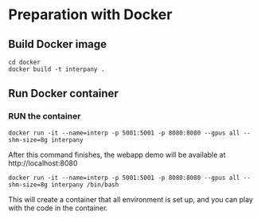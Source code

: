 # Preparation with Docker

## Build Docker image

```shell
cd docker
docker build -t interpany .
```

## Run Docker container

### RUN the container

```shell
docker run -it --name=interp -p 5001:5001 -p 8080:8080 --gpus all --shm-size=8g interpany
```
After this command finishes, the webapp demo will be available at http://localhost:8080


```shell
docker run -it --name=interp -p 5001:5001 -p 8080:8080 --gpus all --shm-size=8g interpany /bin/bash
``` 
This will create a container that all environment is set up, and you can play with the code in the container.
